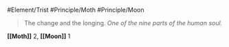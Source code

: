 #Element/Trist #Principle/Moth #Principle/Moon

> The change and the longing. *One of the nine parts of the human soul.*

**[[Moth]]** 2, **[[Moon]]** 1